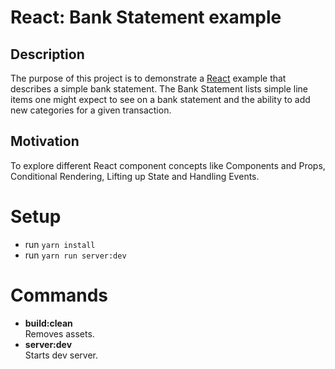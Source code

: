 # React: Bank Statement example

## Description
The purpose of this project is to demonstrate a [React](https://facebook.github.io/react/) example that describes a simple bank statement. The Bank Statement lists simple line items one might expect to see on
a bank statement and the ability to add new categories for a given transaction.

## Motivation
To explore different React component concepts like Components and Props, Conditional Rendering, Lifting up State and Handling Events.

# Setup
* run ```yarn install ```
* run ```yarn run server:dev```

# Commands
* **build:clean**
  <br>Removes assets.
* **server:dev**
  <br>Starts dev server.
